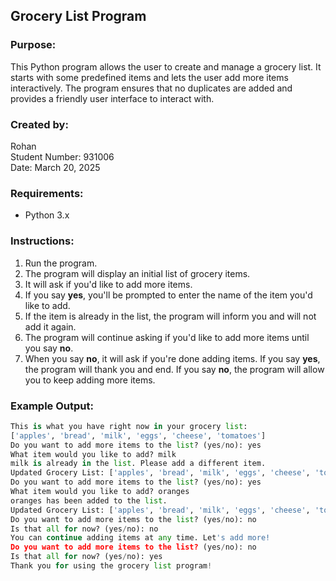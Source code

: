 ## Grocery List Program

### Purpose:
This Python program allows the user to create and manage a grocery list. It starts with some predefined items and lets the user add more items interactively. The program ensures that no duplicates are added and provides a friendly user interface to interact with.

### Created by:
Rohan   
Student Number: 931006  
Date: March 20, 2025

### Requirements:
* Python 3.x

### Instructions:
1. Run the program.
2. The program will display an initial list of grocery items.
3. It will ask if you'd like to add more items.
4. If you say **yes**, you'll be prompted to enter the name of the item you'd like to add.
5. If the item is already in the list, the program will inform you and will not add it again.
6. The program will continue asking if you'd like to add more items until you say **no**.
7. When you say **no**, it will ask if you're done adding items. If you say **yes**, the program will thank you and end. If you say **no**, the program will allow you to keep adding more items.

### Example Output:

```python
This is what you have right now in your grocery list:
['apples', 'bread', 'milk', 'eggs', 'cheese', 'tomatoes']
Do you want to add more items to the list? (yes/no): yes
What item would you like to add? milk
milk is already in the list. Please add a different item.
Updated Grocery List: ['apples', 'bread', 'milk', 'eggs', 'cheese', 'tomatoes']
Do you want to add more items to the list? (yes/no): yes
What item would you like to add? oranges
oranges has been added to the list.
Updated Grocery List: ['apples', 'bread', 'milk', 'eggs', 'cheese', 'tomatoes', 'oranges']
Do you want to add more items to the list? (yes/no): no
Is that all for now? (yes/no): no
You can continue adding items at any time. Let's add more!
Do you want to add more items to the list? (yes/no): no
Is that all for now? (yes/no): yes
Thank you for using the grocery list program!
